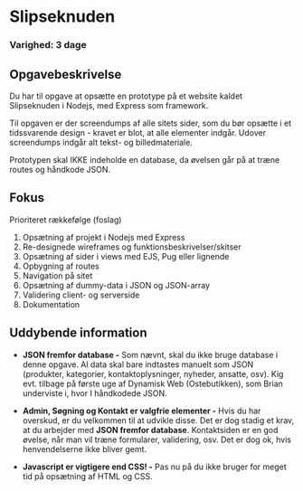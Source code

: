 # Slipseknuden

### Varighed: 3 dage

## Opgavebeskrivelse
Du har til opgave at opsætte en prototype på et website kaldet Slipseknuden i Nodejs, med Express som framework.

Til opgaven er der screendumps af alle sitets sider, som du bør opsætte i et tidssvarende design - kravet er blot, at alle elementer indgår. Udover screendumps indgår alt tekst- og billedmateriale.

Prototypen skal IKKE indeholde en database, da øvelsen går på at træne routes og håndkode JSON.
## Fokus
Prioriteret rækkefølge (foslag)
1.	Opsætning af projekt i Nodejs med Express
2.	Re-designede wireframes og funktionsbeskrivelser/skitser
3.	Opsætning af sider i views med EJS, Pug eller lignende
4.	Opbygning af routes
5.	Navigation på sitet
6.	Opsætning af dummy-data i JSON og JSON-array
7.	Validering client- og serverside
8.	Dokumentation


## Uddybende information

* **JSON fremfor database -** Som nævnt, skal du ikke bruge database i denne opgave. Al data skal bare indtastes manuelt som JSON (produkter, kategorier, kontaktoplysninger, nyheder, ansatte, osv). Kig evt. tilbage på første uge af Dynamisk Web (Ostebutikken), som Brian underviste i, hvor I håndkodede JSON.

* **Admin, Søgning og Kontakt er valgfrie elementer -** Hvis du har overskud, er du velkommen til at udvikle disse. Det er dog stadig et krav, at du arbejder med **JSON fremfor database**. Kontaktsiden er en god øvelse, når man vil træne formularer, validering, osv. Det er dog ok, hvis henvendelserne ikke bliver gemt.

* **Javascript er vigtigere end CSS! -** Pas nu på du ikke bruger for meget tid på opsætning af HTML og CSS.
